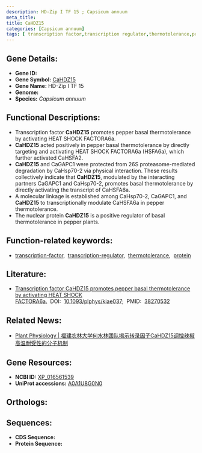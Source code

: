 ```yaml
---
description: HD-Zip I TF 15 ; Capsicum annuum
meta_title:
title: CaHDZ15
categories: [Capsicum annuum]
tags: [ transcription factor,transcription regulator,thermotolerance,protein ]
---
```


## Gene Details:
- **Gene ID:** []()
- **Gene Symbol:** <u>CaHDZ15</u>
- **Gene Name:** HD-Zip I TF 15
- **Genome:** []()
- **Species:** *Capsicum annuum*

## Functional Descriptions:
   - Transcription factor **CaHDZ15** promotes pepper basal thermotolerance by activating HEAT SHOCK FACTORA6a.
   - **CaHDZ15** acted positively in pepper basal thermotolerance by directly targeting and activating HEAT SHOCK FACTORA6a (HSFA6a), which further activated CaHSFA2.
   - **CaHDZ15** and CaGAPC1 were protected from 26S proteasome-mediated degradation by CaHsp70-2 via physical interaction. These results collectively indicate that **CaHDZ15**, modulated by the interacting partners CaGAPC1 and CaHsp70-2, promotes basal thermotolerance by directly activating the transcript of CaHSFA6a.
   - A molecular linkage is established among CaHsp70-2, CaGAPC1, and **CaHDZ15** to transcriptionally modulate CaHSFA6a in pepper thermotolerance.
   - The nuclear protein **CaHDZ15** is a positive regulator of basal thermotolerance in pepper plants.

## Function-related keywords:
   - [transcription-factor](/tags/transcription-factor/),&nbsp;&nbsp;[transcription-regulator](/tags/transcription-regulator/),&nbsp;&nbsp;[thermotolerance](/tags/thermotolerance/),&nbsp;&nbsp;[protein](/tags/protein/)

## Literature:
   - [Transcription factor CaHDZ15 promotes pepper basal thermotolerance by activating HEAT SHOCK FACTORA6a.](https://doi.org/10.1093/plphys/kiae037)&nbsp;&nbsp;DOI:&nbsp;&nbsp;[10.1093/plphys/kiae037](https://doi.org/10.1093/plphys/kiae037);&nbsp;&nbsp;PMID:&nbsp;&nbsp;[38270532](https://pubmed.ncbi.nlm.nih.gov/38270532/)

## Related News: 
   - [Plant Physiology | 福建农林大学何水林团队揭示转录因子CaHDZ15调控辣椒高温耐受性的分子机制](https://mp.weixin.qq.com/s?__biz=MzU3ODY3MDM0NA==&mid=2247533026&idx=2&sn=e9385b83b9c30db936704387bbab0e86&chksm=fc174cda4a656619b0309ddc100790bbdf395ce3612ad08fbeaba2ad5497c3adac4ea7cb8a91&scene=27#wechat_redirect)

## Gene Resources:
- **NCBI ID:**  [XP_016561539](https://www.ncbi.nlm.nih.gov/gene/?term=XP_016561539)
- **UniProt accessions:**  [A0A1U8G0N0](https://www.uniprot.org/uniprotkb/A0A1U8G0N0/entry)

## Orthologs:

## Sequences:
- **CDS Sequence:**
- **Protein Sequence:**
